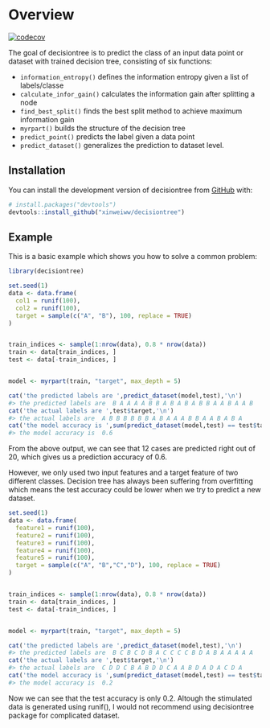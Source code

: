 
<!-- README.md is generated from README.Rmd. Please edit that file -->

# Overview

<!-- badges: start -->
[![codecov](https://codecov.io/gh/xinweiww/decisiontree/branch/main/graph/badge.svg)](https://codecov.io/gh/xinweiww/decisiontree)

<!-- badges: end -->

The goal of decisiontree is to predict the class of an input data point
or dataset with trained decision tree, consisting of six functions:

- `information_entropy()` defines the information entropy given a list
  of labels/classe
- `calculate_infor_gain()` calculates the information gain after
  splitting a node
- `find_best_split()` finds the best split method to achieve maximum
  information gain
- `myrpart()` builds the structure of the decision tree
- `predict_point()` predicts the label given a data point
- `predict_dataset()` generalizes the prediction to dataset level.

## Installation

You can install the development version of decisiontree from
[GitHub](https://github.com/) with:

``` r
# install.packages("devtools")
devtools::install_github("xinweiww/decisiontree")
```

## Example

This is a basic example which shows you how to solve a common problem:

``` r
library(decisiontree)

set.seed(1)
data <- data.frame(
  col1 = runif(100),
  col2 = runif(100),
  target = sample(c("A", "B"), 100, replace = TRUE)
)


train_indices <- sample(1:nrow(data), 0.8 * nrow(data))
train <- data[train_indices, ]
test <- data[-train_indices, ]


model <- myrpart(train, "target", max_depth = 5)

cat('the predicted labels are ',predict_dataset(model,test),'\n')
#> the predicted labels are  B A A A A B B A B A B A B B A A B A A B
cat('the actual labels are ',test$target,'\n')
#> the actual labels are  A B B B B B B A B A A A B B A A B A B A
cat('the model accuracy is ',sum(predict_dataset(model,test) == test$target) / nrow(test))
#> the model accuracy is  0.6
```

From the above output, we can see that 12 cases are predicted right out
of 20, which gives us a prediction accuracy of 0.6.

However, we only used two input features and a target feature of two
different classes. Decision tree has always been suffering from
overfitting which means the test accuracy could be lower when we try to
predict a new dataset.

``` r
set.seed(1)
data <- data.frame(
  feature1 = runif(100),
  feature2 = runif(100),
  feature3 = runif(100),
  feature4 = runif(100),
  feature5 = runif(100),
  target = sample(c("A", "B","C","D"), 100, replace = TRUE)
)


train_indices <- sample(1:nrow(data), 0.8 * nrow(data))
train <- data[train_indices, ]
test <- data[-train_indices, ]


model <- myrpart(train, "target", max_depth = 5)

cat('the predicted labels are ',predict_dataset(model,test),'\n')
#> the predicted labels are  B C B C D B A C C C C B D A B A A A A A
cat('the actual labels are ',test$target,'\n')
#> the actual labels are  C D D C B A B D D C A A B D A D A C D A
cat('the model accuracy is ',sum(predict_dataset(model,test) == test$target) / nrow(test))
#> the model accuracy is  0.2
```

Now we can see that the test accuracy is only 0.2. Altough the
stimulated data is generated using runif(), I would not recommend using
decisiontree package for complicated dataset.
